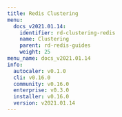 ```yaml
---
title: Redis Clustering
menu:
  docs_v2021.01.14:
    identifier: rd-clustering-redis
    name: Clustering
    parent: rd-redis-guides
    weight: 25
menu_name: docs_v2021.01.14
info:
  autocaler: v0.1.0
  cli: v0.16.0
  community: v0.16.0
  enterprise: v0.3.0
  installer: v0.16.0
  version: v2021.01.14
---
```



